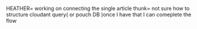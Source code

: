 HEATHER=
working on connecting the single article thunk=
not sure how to structure cloudant query( or pouch DB )once I have that I can comeplete the flow
